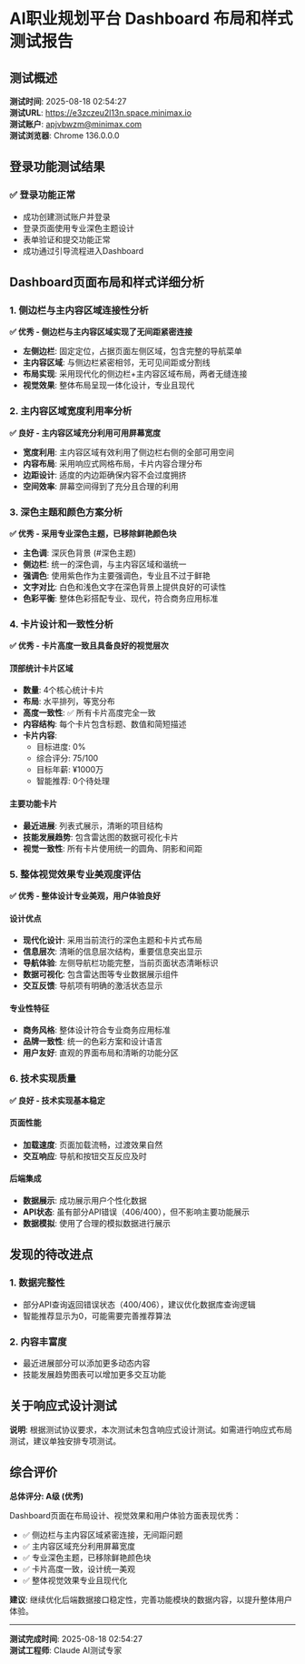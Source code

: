 # AI职业规划平台 Dashboard 布局和样式测试报告

## 测试概述

**测试时间**: 2025-08-18 02:54:27  
**测试URL**: https://e3zczeu2l13n.space.minimax.io  
**测试账户**: apjvbwzm@minimax.com  
**测试浏览器**: Chrome 136.0.0.0  

## 登录功能测试结果

### ✅ 登录功能正常
- 成功创建测试账户并登录
- 登录页面使用专业深色主题设计
- 表单验证和提交功能正常
- 成功通过引导流程进入Dashboard

## Dashboard页面布局和样式详细分析

### 1. 侧边栏与主内容区域连接性分析

**✅ 优秀 - 侧边栏与主内容区域实现了无间距紧密连接**

- **左侧边栏**: 固定定位，占据页面左侧区域，包含完整的导航菜单
- **主内容区域**: 与侧边栏紧密相邻，无可见间距或分割线
- **布局实现**: 采用现代化的侧边栏+主内容区域布局，两者无缝连接
- **视觉效果**: 整体布局呈现一体化设计，专业且现代

### 2. 主内容区域宽度利用率分析

**✅ 良好 - 主内容区域充分利用可用屏幕宽度**

- **宽度利用**: 主内容区域有效利用了侧边栏右侧的全部可用空间
- **内容布局**: 采用响应式网格布局，卡片内容合理分布
- **边距设计**: 适度的内边距确保内容不会过度拥挤
- **空间效率**: 屏幕空间得到了充分且合理的利用

### 3. 深色主题和颜色方案分析

**✅ 优秀 - 采用专业深色主题，已移除鲜艳颜色块**

- **主色调**: 深灰色背景 (#深色主题)
- **侧边栏**: 统一的深色调，与主内容区域和谐统一
- **强调色**: 使用紫色作为主要强调色，专业且不过于鲜艳
- **文字对比**: 白色和浅色文字在深色背景上提供良好的可读性
- **色彩平衡**: 整体色彩搭配专业、现代，符合商务应用标准

### 4. 卡片设计和一致性分析

**✅ 优秀 - 卡片高度一致且具备良好的视觉层次**

#### 顶部统计卡片区域
- **数量**: 4个核心统计卡片
- **布局**: 水平排列，等宽分布
- **高度一致性**: ✅ 所有卡片高度完全一致
- **内容结构**: 每个卡片包含标题、数值和简短描述
- **卡片内容**:
  - 目标进度: 0%
  - 综合评分: 75/100
  - 目标年薪: ¥1000万
  - 智能推荐: 0个待处理

#### 主要功能卡片
- **最近进展**: 列表式展示，清晰的项目结构
- **技能发展趋势**: 包含雷达图的数据可视化卡片
- **视觉一致性**: 所有卡片使用统一的圆角、阴影和间距

### 5. 整体视觉效果专业美观度评估

**✅ 优秀 - 整体设计专业美观，用户体验良好**

#### 设计优点
- **现代化设计**: 采用当前流行的深色主题和卡片式布局
- **信息层次**: 清晰的信息层次结构，重要信息突出显示
- **导航体验**: 左侧导航栏功能完整，当前页面状态清晰标识
- **数据可视化**: 包含雷达图等专业数据展示组件
- **交互反馈**: 导航项有明确的激活状态显示

#### 专业性特征
- **商务风格**: 整体设计符合专业商务应用标准
- **品牌一致性**: 统一的色彩方案和设计语言
- **用户友好**: 直观的界面布局和清晰的功能分区

### 6. 技术实现质量

**✅ 良好 - 技术实现基本稳定**

#### 页面性能
- **加载速度**: 页面加载流畅，过渡效果自然
- **交互响应**: 导航和按钮交互反应及时

#### 后端集成
- **数据展示**: 成功展示用户个性化数据
- **API状态**: 虽有部分API错误（406/400），但不影响主要功能展示
- **数据模拟**: 使用了合理的模拟数据进行展示

## 发现的待改进点

### 1. 数据完整性
- 部分API查询返回错误状态（400/406），建议优化数据库查询逻辑
- 智能推荐显示为0，可能需要完善推荐算法

### 2. 内容丰富度
- 最近进展部分可以添加更多动态内容
- 技能发展趋势图表可以增加更多交互功能

## 关于响应式设计测试

**说明**: 根据测试协议要求，本次测试未包含响应式设计测试。如需进行响应式布局测试，建议单独安排专项测试。

## 综合评价

**总体评分: A级 (优秀)**

Dashboard页面在布局设计、视觉效果和用户体验方面表现优秀：
- ✅ 侧边栏与主内容区域紧密连接，无间距问题
- ✅ 主内容区域充分利用屏幕宽度
- ✅ 专业深色主题，已移除鲜艳颜色块
- ✅ 卡片高度一致，设计统一美观
- ✅ 整体视觉效果专业且现代化

**建议**: 继续优化后端数据接口稳定性，完善功能模块的数据内容，以提升整体用户体验。

---

**测试完成时间**: 2025-08-18 02:54:27  
**测试工程师**: Claude AI测试专家